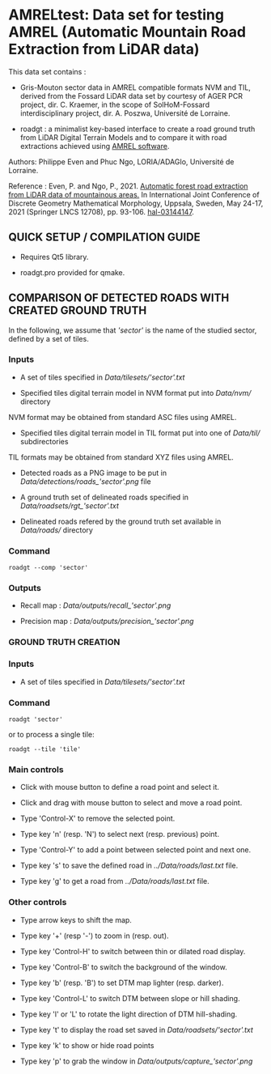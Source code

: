 # AMRELtest: Data set for testing AMREL (Automatic Mountain Road Extraction from LiDAR data)

This data set contains :

* Gris-Mouton sector data in AMREL compatible formats NVM and TIL, derived
from the Fossard LiDAR data set by courtesy of AGER PCR project, dir. C.
Kraemer, in the scope of SolHoM-Fossard interdisciplinary project, dir.
A. Poszwa, Université de Lorraine.

* roadgt : a minimalist key-based interface to create a road ground truth
from LiDAR Digital Terrain Models and to compare it with road extractions
achieved using [AMREL software](https://github.com/evenp/AMREL).

Authors: Philippe Even and Phuc Ngo, LORIA/ADAGIo, Université de Lorraine.

Reference : Even, P. and Ngo, P., 2021.
[Automatic forest road extraction from LiDAR data of mountainous areas.](https://doi.org/10.1007/978-3-030-76657-3_6)
In International Joint Conference of Discrete Geometry Mathematical Morphology,
Uppsala, Sweden, May 24-17, 2021 (Springer LNCS 12708), pp. 93-106.
[hal-03144147](https://hal.archives-ouvertes.fr/hal-03144147).

## QUICK SETUP / COMPILATION GUIDE

* Requires Qt5 library.

* roadgt.pro provided for qmake.

## COMPARISON OF DETECTED ROADS WITH CREATED GROUND TRUTH

In the following, we assume that *'sector'* is the name of the studied sector,
defined by a set of tiles.

### Inputs

* A set of tiles specified in *Data/tilesets/'sector'.txt*

* Specified tiles digital terrain model in NVM format put into *Data/nvm/* directory

NVM format may be obtained from standard ASC files using AMREL.

* Specified tiles digital terrain model in TIL format put into one of *Data/til/* subdirectories

TIL formats may be obtained from standard XYZ files using AMREL.

* Detected roads as a PNG image to be put in *Data/detections/roads_'sector'.png* file

* A ground truth set of delineated roads specified in *Data/roadsets/rgt_'sector'.txt*

* Delineated roads refered by the ground truth set available in *Data/roads/* directory

### Command
```
roadgt --comp 'sector'
```
### Outputs

* Recall map : *Data/outputs/recall_'sector'.png*

* Precision map : *Data/outputs/precision_'sector'.png*

### GROUND TRUTH CREATION

### Inputs

* A set of tiles specified in *Data/tilesets/'sector'.txt*

### Command
```
roadgt 'sector'
```
or to process a single tile:
```
roadgt --tile 'tile'
```
### Main controls

* Click with mouse button to define a road point and select it.

* Click and drag with mouse button to select and move a road point.

* Type 'Control-X' to remove the selected point.

* Type key 'n' (resp. 'N') to select next (resp. previous) point.

* Type 'Control-Y' to add a point between selected point and next one.

* Type key 's' to save the defined road in *../Data/roads/last.txt* file.

* Type key 'g' to get a road from *../Data/roads/last.txt* file.

### Other controls

* Type arrow keys to shift the map.

* Type key '+' (resp '-') to zoom in (resp. out).

* Type key 'Control-H' to switch between thin or dilated road display.

* Type key 'Control-B' to switch the background of the window.

* Type key 'b' (resp. 'B') to set DTM map lighter (resp. darker).

* Type key 'Control-L' to switch DTM between slope or hill shading.

* Type key 'l' or 'L' to rotate the light direction of DTM hill-shading.

* Type key 't' to display the road set saved in *Data/roadsets/'sector'.txt*

* Type key 'k' to show or hide road points

* Type key 'p' to grab the window in *Data/outputs/capture_'sector'.png*
